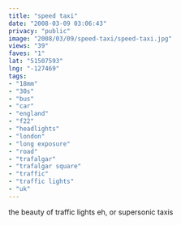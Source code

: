 ```yaml
---
title: "speed taxi"
date: "2008-03-09 03:06:43"
privacy: "public"
image: "2008/03/09/speed-taxi/speed-taxi.jpg"
views: "39"
faves: "1"
lat: "51507593"
lng: "-127469"
tags:
- "18mm"
- "30s"
- "bus"
- "car"
- "england"
- "f22"
- "headlights"
- "london"
- "long exposure"
- "road"
- "trafalgar"
- "trafalgar square"
- "traffic"
- "traffic lights"
- "uk"
---
```

the beauty of traffic lights eh, or supersonic taxis
